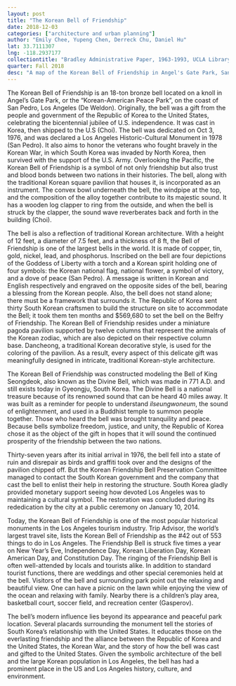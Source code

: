 ```yaml
---
layout: post
title: "The Korean Bell of Friendship"
date: 2018-12-03
categories: ["architecture and urban planning"]
author: "Emily Chee, Yupeng Chen, Derreck Chu, Daniel Hu"
lat: 33.7111307
lng: -118.2937177
collectiontitle: "Bradley Administrative Paper, 1963-1993, UCLA Library Special Collections"
quarter: Fall 2018
desc: "A map of the Korean Bell of Friendship in Angel's Gate Park, San Pedro, Los Angeles."
---
```

The Korean Bell of Friendship is an 18-ton bronze bell located on a knoll in Angel’s Gate Park, or the “Korean-American Peace Park”, on the coast of San Pedro, Los Angeles (De Weldon). Originally, the bell was a gift from the people and government of the Republic of Korea to the United States, celebrating the bicentennial jubilee of U.S. independence. It was cast in Korea, then shipped to the U.S (Choi). The bell was dedicated on Oct 3, 1976, and was declared a Los Angeles Historic-Cultural Monument in 1978 (San Pedro). It also aims to honor the veterans who fought bravely in the Korean War, in which South Korea was invaded by North Korea, then survived with the support of the U.S. Army. Overlooking the Pacific, the Korean Bell of Friendship is a symbol of not only friendship but also trust and blood bonds between two nations in their histories. 
The bell, along with the traditional Korean square pavilion that houses it, is incorporated as an instrument. The convex bowl underneath the bell, the windpipe at the top, and the composition of the alloy together contribute to its majestic sound. It has a wooden log clapper to ring from the outside, and when the bell is struck by the clapper, the sound wave reverberates back and forth in the building (Choi). 

The bell is also a reflection of traditional Korean architecture. With a height of 12 feet, a diameter of 7.5 feet, and a thickness of 8 ft, the Bell of Friendship is one of the largest bells in the world. It is made of copper, tin, gold, nickel, lead, and phosphorus. Inscribed on the bell are four depictions of the Goddess of Liberty with a torch and a Korean spirit holding one of four symbols: the Korean national flag, national flower, a symbol of victory, and a dove of peace (San Pedro). A message is written in Korean and English respectively and engraved on the opposite sides of the bell, bearing a blessing from the Korean people. Also, the bell does not stand alone; there must be a framework that surrounds it. The Republic of Korea sent thirty South Korean craftsmen to build the structure on site to accommodate the Bell; it took them ten months and $569,680 to set the bell on the Belfry of Friendship. The Korean Bell of Friendship resides under a miniature pagoda pavilion supported by twelve columns that represent the animals of the Korean zodiac, which are also depicted on their respective column base. Dancheong, a traditional Korean decorative style, is used for the coloring of the pavilion. As a result, every aspect of this delicate gift was meaningfully designed in intricate, traditional Korean-style architecture. 

The Korean Bell of Friendship was constructed modeling the Bell of King Seongdeok, also known as the Divine Bell, which was made in 771 A.D. and still exists today in Gyeongju, South Korea. The Divine Bell is a national treasure because of its renowned sound that can be heard 40 miles away. It was built as a reminder for people to understand _ilseungwoneum_, the sound of enlightenment, and used in a Buddhist temple to summon people together. Those who heard the bell was brought tranquility and peace. Because bells symbolize freedom, justice, and unity, the Republic of Korea chose it as the object of the gift in hopes that it will sound the continued prosperity of the friendship between the two nations. 

Thirty-seven years after its initial arrival in 1976, the bell fell into a state of ruin and disrepair as birds and graffiti took over and the designs of the pavilion chipped off. But the Korean Friendship Bell Preservation Committee managed to contact the South Korean government and the company that cast the bell to enlist their help in restoring the structure. South Korea gladly provided monetary support seeing how devoted Los Angeles was to maintaining a cultural symbol. The restoration was concluded during its rededication by the city at a public ceremony on January 10, 2014.

Today, the Korean Bell of Friendship is one of the most popular historical monuments in the Los Angeles tourism industry. Trip Advisor, the world’s largest travel site, lists the Korean Bell of Friendship as the #42 out of 553 things to do in Los Angeles. The Friendship Bell is struck five times a year on New Year’s Eve, Independence Day, Korean Liberation Day, Korean American Day, and Constitution Day. The ringing of the Friendship Bell is often well-attended by locals and tourists alike. In addition to standard tourist functions, there are weddings and other special ceremonies held at the bell. Visitors of the bell and surrounding park point out the relaxing and beautiful view. One can have a picnic on the lawn while enjoying the view of the ocean and relaxing with family. Nearby there is a children’s play area, basketball court, soccer field, and recreation center (Gasperov).

The bell’s modern influence lies beyond its appearance and peaceful park location. Several placards surrounding the monument tell the stories of South Korea’s relationship with the United States. It educates those on the everlasting friendship and the alliance between the Republic of Korea and the United States, the Korean War, and the story of how the bell was cast and gifted to the United States. Given the symbolic architecture of the bell and the large Korean population in Los Angeles, the bell has had a prominent place in the US and Los Angeles history, culture, and environment. 

